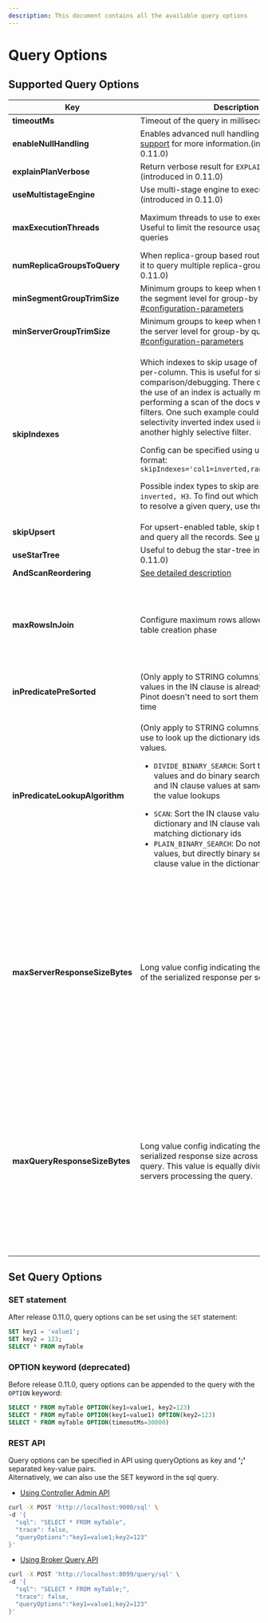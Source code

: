 ```yaml
---
description: This document contains all the available query options
---
```


# Query Options

## Supported Query Options

<table><thead><tr><th>Key</th><th width="249.33333333333331">Description</th><th>Default Behavior</th></tr></thead><tbody><tr><td><strong>timeoutMs</strong></td><td>Timeout of the query in milliseconds</td><td>Use table/broker level timeout</td></tr><tr><td><strong>enableNullHandling</strong></td><td>Enables advanced null handling. See <a href="../../for-developers/advanced/null-value-support.md">Null value support</a> for more information.(introduced in 0.11.0)</td><td><code>false</code> (disabled)</td></tr><tr><td><strong>explainPlanVerbose</strong></td><td>Return verbose result for <code>EXPLAIN</code> query (introduced in 0.11.0)</td><td><code>false</code> (not verbose)</td></tr><tr><td><strong>useMultistageEngine</strong></td><td>Use multi-stage engine to execute the query (introduced in 0.11.0)</td><td><code>false</code> (use single-stage engine)</td></tr><tr><td><strong>maxExecutionThreads</strong></td><td>Maximum threads to use to execute the query. Useful to limit the resource usage for expensive queries</td><td>Half of the CPU cores for non-group-by queries; all CPU cores for group-by queries</td></tr><tr><td><strong>numReplicaGroupsToQuery</strong></td><td>When replica-group based routing is enabled, use it to query multiple replica-groups (introduced in 0.11.0)</td><td><code>1</code> (only query servers within the same replica-group)</td></tr><tr><td><strong>minSegmentGroupTrimSize</strong></td><td>Minimum groups to keep when trimming groups at the segment level for group-by queries. See <a data-mention href="query-syntax/grouping-algorithm.md#configuration-parameters">#configuration-parameters</a></td><td>Server level config</td></tr><tr><td><strong>minServerGroupTrimSize</strong></td><td>Minimum groups to keep when trimming groups at the server level for group-by queries. See <a data-mention href="query-syntax/grouping-algorithm.md#configuration-parameters">#configuration-parameters</a></td><td>Server level config</td></tr><tr><td><strong>skipIndexes</strong></td><td><p>Which indexes to skip usage of (i.e. scan instead), per-column. This is useful for side-by-side comparison/debugging. There can be cases where the use of an index is actually more expensive than performing a scan of the docs which match other filters. One such example could be a low-selectivity inverted index used in conjunction with another highly selective filter.</p><p>Config can be specified using url parameter format: <code>skipIndexes='col1=inverted,range&#x26;col2=inverted'</code></p><p>Possible index types to skip are: <code>sorted, range, inverted, H3</code>. To find out which indexes are used to resolve a given query, use the <code>EXPLAIN</code> query.</p></td><td><code>null/empty</code> (use all available indexes)</td></tr><tr><td><strong>skipUpsert</strong></td><td>For upsert-enabled table, skip the effect of upsert and query all the records. See <a data-mention href="../../basics/data-import/upsert.md">upsert.md</a></td><td><code>false</code> (exclude the replaced records)</td></tr><tr><td><strong>useStarTree</strong></td><td>Useful to debug the star-tree index (introduced in 0.11.0)</td><td><code>true</code> (use star-tree if available)</td></tr><tr><td><strong>AndScanReordering</strong></td><td><a href="https://docs.pinot.apache.org/operators/tutorials/performance-optimization-configurations?q=andoperator">See detailed description</a></td><td>disabled</td></tr><tr><td><strong>maxRowsInJoin</strong></td><td>Configure maximum rows allowed in join hash-table creation phase</td><td><p>default value read from cluster config</p><pre><code>pinot.query.join.max.rows
</code></pre><p>if not set, the default will be</p><p><strong>2^20 (1024*1024)</strong></p></td></tr><tr><td><strong>inPredicatePreSorted</strong></td><td>(Only apply to STRING columns) Indicates that the values in the IN clause is already sorted, so that Pinot doesn't need to sort them again at query time</td><td><code>false</code> (values in IN predicate is not pre-sorted)</td></tr><tr><td><strong>inPredicateLookupAlgorithm</strong></td><td><p>(Only apply to STRING columns) The algorithm to use to look up the dictionary ids for the IN clause values.</p><ul><li><code>DIVIDE_BINARY_SEARCH</code>: Sort the IN clause values and do binary search on both dictionary and IN clause values at same time to reduce the value lookups</li></ul><ul><li><code>SCAN</code>: Sort the IN clause values and scan both dictionary and IN clause values to get the matching dictionary ids</li><li><code>PLAIN_BINARY_SEARCH</code>: Do not sort the IN clause values, but directly binary search each IN clause value in the dictionary</li></ul></td><td><code>DIVIDE_BINARY_SEARCH</code></td></tr><tr><td><strong>maxServerResponseSizeBytes</strong></td><td>Long value config indicating the maximum length of the serialized response per server for a query.</td><td><p>Overriding priortiy order:<br>1. QueryOption -> maxServerResponseSizeBytes</p><p>2. QueryOption -> maxQueryResponseSizeBytes</p><p>3. TableConfig -> maxServerResponseSizeBytes</p><p>4. TableConfig -> maxQueryResponseSizeBytes</p><p>5. BrokerConfig -> maxServerResponseSizeBytes</p><p>6. BrokerConfig -> maxServerResponseSizeBytes</p></td></tr><tr><td><strong>maxQueryResponseSizeBytes</strong></td><td>Long value config indicating the maximum serialized response size across all servers for a query. This value is equally divided across all servers processing the query.</td><td><p>Overriding priortiy order:<br>1. QueryOption -> maxServerResponseSizeBytes</p><p>2. QueryOption -> maxQueryResponseSizeBytes</p><p>3. TableConfig -> maxServerResponseSizeBytes</p><p>4. TableConfig -> maxQueryResponseSizeBytes</p><p>5. BrokerConfig -> maxServerResponseSizeBytes</p><p>6. BrokerConfig -> maxServerResponseSizeBytes</p></td></tr></tbody></table>

## Set Query Options

### SET statement

After release 0.11.0, query options can be set using the `SET` statement:

```sql
SET key1 = 'value1';
SET key2 = 123;
SELECT * FROM myTable
```

### OPTION keyword (deprecated)

Before release 0.11.0, query options can be appended to the query with the `OPTION` keyword:

```sql
SELECT * FROM myTable OPTION(key1=value1, key2=123)
SELECT * FROM myTable OPTION(key1=value1) OPTION(key2=123)
SELECT * FROM myTable OPTION(timeoutMs=30000)
```

### REST API

Query options can be specified in API using queryOptions as key and **';'** separated key-value pairs.\
Alternatively, we can also use the SET keyword in the sql query.

* [Using Controller Admin API](../api/pinot-rest-admin-interface.md)

```bash
curl -X POST 'http://localhost:9000/sql' \
-d '{
  "sql": "SELECT * FROM myTable",
  "trace": false,
  "queryOptions":"key1=value1;key2=123"
}'
```

* [Using Broker Query API](../api/querying-pinot-using-standard-sql/)

```bash
curl -X POST 'http://localhost:8099/query/sql' \
-d '{
  "sql": "SELECT * FROM myTable;",
  "trace": false,
  "queryOptions":"key1=value1;key2=123"
}'
```
